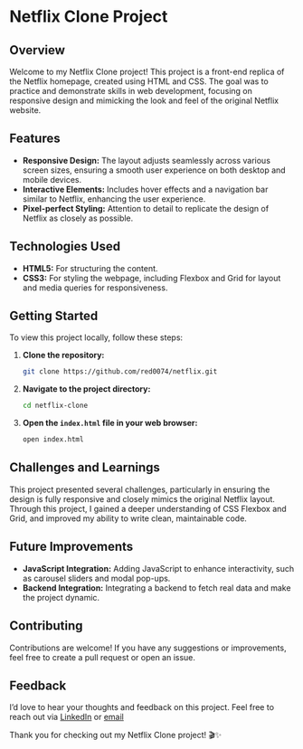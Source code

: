 # Netflix Clone Project

## Overview

Welcome to my Netflix Clone project! This project is a front-end replica of the Netflix homepage, created using HTML and CSS. The goal was to practice and demonstrate skills in web development, focusing on responsive design and mimicking the look and feel of the original Netflix website.

## Features

- **Responsive Design:** The layout adjusts seamlessly across various screen sizes, ensuring a smooth user experience on both desktop and mobile devices.
- **Interactive Elements:** Includes hover effects and a navigation bar similar to Netflix, enhancing the user experience.
- **Pixel-perfect Styling:** Attention to detail to replicate the design of Netflix as closely as possible.

## Technologies Used

- **HTML5:** For structuring the content.
- **CSS3:** For styling the webpage, including Flexbox and Grid for layout and media queries for responsiveness.


## Getting Started

To view this project locally, follow these steps:

1. **Clone the repository:**
    ```bash
    git clone https://github.com/red0074/netflix.git
    ```
2. **Navigate to the project directory:**
    ```bash
    cd netflix-clone
    ```
3. **Open the `index.html` file in your web browser:**
    ```bash
    open index.html
    ```

## Challenges and Learnings

This project presented several challenges, particularly in ensuring the design is fully responsive and closely mimics the original Netflix layout. Through this project, I gained a deeper understanding of CSS Flexbox and Grid, and improved my ability to write clean, maintainable code.

## Future Improvements

- **JavaScript Integration:** Adding JavaScript to enhance interactivity, such as carousel sliders and modal pop-ups.
- **Backend Integration:** Integrating a backend to fetch real data and make the project dynamic.

## Contributing

Contributions are welcome! If you have any suggestions or improvements, feel free to create a pull request or open an issue.

## Feedback

I’d love to hear your thoughts and feedback on this project. Feel free to reach out via [LinkedIn](www.linkedin.com/in/dinesh-venkata-sai-teja-ponnuru-160991225) or [email](mailto:pdinesh122003@gmail.com)

Thank you for checking out my Netflix Clone project! 🎬✨
